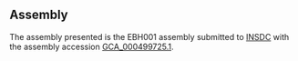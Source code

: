 

Assembly
--------

The assembly presented is the EBH001 assembly submitted to
[INSDC](http://www.insdc.org) with the assembly accession
[GCA\_000499725.1](http://www.ebi.ac.uk/ena/data/view/GCA_000499725.1).
